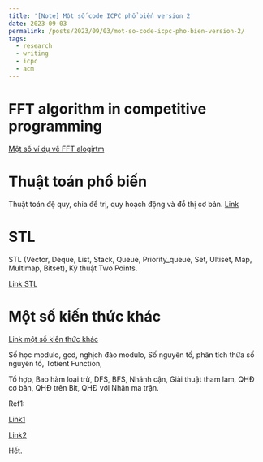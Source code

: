 ```yaml
---
title: '[Note] Một số code ICPC phổ biến version 2'
date: 2023-09-03
permalink: /posts/2023/09/03/mot-so-code-icpc-pho-bien-version-2/
tags:
  - research
  - writing
  - icpc
  - acm
--- 
```


FFT algorithm in competitive programming
======

[Một số ví dụ về FFT alogirtm](https://g.co/bard/share/29195cef124f)

Thuật toán phổ biến
======

Thuật toán đệ quy, chia để trị, quy hoạch động và đồ thị cơ bản.
[Link](https://g.co/bard/share/292ec259a77c)

STL
======

STL (Vector, Deque, List, Stack, Queue, Priority_queue, Set, Ultiset, Map, Multimap, Bitset), Kỹ thuật Two Points.

[Link STL](https://g.co/bard/share/20a19564455b)


Một số kiến thức khác
======

[Link một số kiến thức khác](https://g.co/bard/share/3d1a48a1dc91)

Số học modulo, gcd, nghịch đảo modulo, Số nguyên tố, phân tích thừa số nguyên tố, Totient Function, 

Tổ hợp, Bao hàm loại trừ, DFS, BFS, Nhánh cận, Giải thuật tham lam, QHĐ cơ bản, QHĐ trên Bit, QHĐ với Nhân ma trận.



Ref1: 

[Link1](https://phuchaodo.github.io/posts/2023/09/05/tong-hop-mot-so-tai-lieu-cho-icpc/)

[Link2](https://phuchaodo.github.io/posts/2023/09/01/mot-so-code-icpc-pho-bien/)


Hết.
